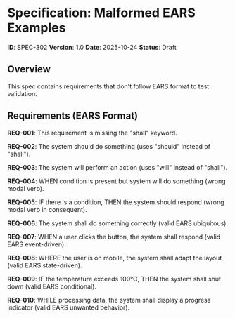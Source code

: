 # Specification: Malformed EARS Examples

**ID**: SPEC-302
**Version**: 1.0
**Date**: 2025-10-24
**Status**: Draft

## Overview

This spec contains requirements that don't follow EARS format to test validation.

## Requirements (EARS Format)

**REQ-001**: This requirement is missing the "shall" keyword.

**REQ-002**: The system should do something (uses "should" instead of "shall").

**REQ-003**: The system will perform an action (uses "will" instead of "shall").

**REQ-004**: WHEN condition is present but system will do something (wrong modal verb).

**REQ-005**: IF there is a condition, THEN the system should respond (wrong modal verb in consequent).

**REQ-006**: The system shall do something correctly (valid EARS ubiquitous).

**REQ-007**: WHEN a user clicks the button, the system shall respond (valid EARS event-driven).

**REQ-008**: WHERE the user is on mobile, the system shall adapt the layout (valid EARS state-driven).

**REQ-009**: IF the temperature exceeds 100°C, THEN the system shall shut down (valid EARS conditional).

**REQ-010**: WHILE processing data, the system shall display a progress indicator (valid EARS unwanted behavior).
